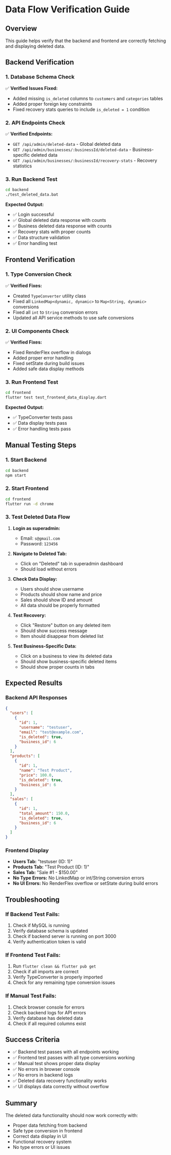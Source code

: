 # Data Flow Verification Guide

## Overview
This guide helps verify that the backend and frontend are correctly fetching and displaying deleted data.

## Backend Verification

### 1. Database Schema Check
✅ **Verified Issues Fixed:**
- Added missing `is_deleted` columns to `customers` and `categories` tables
- Added proper foreign key constraints
- Fixed recovery stats queries to include `is_deleted = 1` condition

### 2. API Endpoints Check
✅ **Verified Endpoints:**
- `GET /api/admin/deleted-data` - Global deleted data
- `GET /api/admin/businesses/:businessId/deleted-data` - Business-specific deleted data
- `GET /api/admin/businesses/:businessId/recovery-stats` - Recovery statistics

### 3. Run Backend Test
```bash
cd backend
./test_deleted_data.bat
```

**Expected Output:**
- ✅ Login successful
- ✅ Global deleted data response with counts
- ✅ Business deleted data response with counts
- ✅ Recovery stats with proper counts
- ✅ Data structure validation
- ✅ Error handling test

## Frontend Verification

### 1. Type Conversion Check
✅ **Verified Fixes:**
- Created `TypeConverter` utility class
- Fixed all `LinkedMap<dynamic, dynamic>` to `Map<String, dynamic>` conversions
- Fixed all `int` to `String` conversion errors
- Updated all API service methods to use safe conversions

### 2. UI Components Check
✅ **Verified Fixes:**
- Fixed RenderFlex overflow in dialogs
- Added proper error handling
- Fixed setState during build issues
- Added safe data display methods

### 3. Run Frontend Test
```bash
cd frontend
flutter test test_frontend_data_display.dart
```

**Expected Output:**
- ✅ TypeConverter tests pass
- ✅ Data display tests pass
- ✅ Error handling tests pass

## Manual Testing Steps

### 1. Start Backend
```bash
cd backend
npm start
```

### 2. Start Frontend
```bash
cd frontend
flutter run -d chrome
```

### 3. Test Deleted Data Flow
1. **Login as superadmin:**
   - Email: `s@gmail.com`
   - Password: `123456`

2. **Navigate to Deleted Tab:**
   - Click on "Deleted" tab in superadmin dashboard
   - Should load without errors

3. **Check Data Display:**
   - Users should show username
   - Products should show name and price
   - Sales should show ID and amount
   - All data should be properly formatted

4. **Test Recovery:**
   - Click "Restore" button on any deleted item
   - Should show success message
   - Item should disappear from deleted list

5. **Test Business-Specific Data:**
   - Click on a business to view its deleted data
   - Should show business-specific deleted items
   - Should show proper counts in tabs

## Expected Results

### Backend API Responses
```json
{
  "users": [
    {
      "id": 1,
      "username": "testuser",
      "email": "test@example.com",
      "is_deleted": true,
      "business_id": 6
    }
  ],
  "products": [
    {
      "id": 1,
      "name": "Test Product",
      "price": 100.0,
      "is_deleted": true,
      "business_id": 6
    }
  ],
  "sales": [
    {
      "id": 1,
      "total_amount": 150.0,
      "is_deleted": true,
      "business_id": 6
    }
  ]
}
```

### Frontend Display
- **Users Tab:** "testuser (ID: 1)"
- **Products Tab:** "Test Product (ID: 1)"
- **Sales Tab:** "Sale #1 - $150.00"
- **No Type Errors:** No LinkedMap or int/String conversion errors
- **No UI Errors:** No RenderFlex overflow or setState during build errors

## Troubleshooting

### If Backend Test Fails:
1. Check if MySQL is running
2. Verify database schema is updated
3. Check if backend server is running on port 3000
4. Verify authentication token is valid

### If Frontend Test Fails:
1. Run `flutter clean && flutter pub get`
2. Check if all imports are correct
3. Verify TypeConverter is properly imported
4. Check for any remaining type conversion issues

### If Manual Test Fails:
1. Check browser console for errors
2. Check backend logs for API errors
3. Verify database has deleted data
4. Check if all required columns exist

## Success Criteria
- ✅ Backend test passes with all endpoints working
- ✅ Frontend test passes with all type conversions working
- ✅ Manual test shows proper data display
- ✅ No errors in browser console
- ✅ No errors in backend logs
- ✅ Deleted data recovery functionality works
- ✅ UI displays data correctly without overflow

## Summary
The deleted data functionality should now work correctly with:
- Proper data fetching from backend
- Safe type conversion in frontend
- Correct data display in UI
- Functional recovery system
- No type errors or UI issues 
